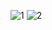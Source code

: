 
![1](https://blog-lin2code-1252382346.file.myqcloud.com/guitar-tab/%E4%B8%80%E4%B8%87%E6%AC%A1%E6%82%B2%E4%BC%A41.jpg)
![2](https://blog-lin2code-1252382346.file.myqcloud.com/guitar-tab/%E4%B8%80%E4%B8%87%E6%AC%A1%E6%82%B2%E4%BC%A42.jpg)
